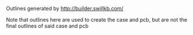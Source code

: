 Outlines generated by http://builder.swillkb.com/

Note that outlines here are used to create the case and pcb, but are not the final outlines of said case and pcb